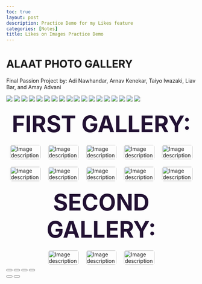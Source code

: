 ```yaml
---
toc: true
layout: post
description: Practice Demo for my Likes feature
categories: [Notes]
title: Likes on Images Practice Demo
---
```


<div class="carousel-header">
  <h1 class="glow">ALAAT PHOTO GALLERY</h1>
  <p class="glow2">Final Passion Project by: Adi Nawhandar, Arnav Kenekar, Taiyo Iwazaki, Liav Bar, and Amay Advani</p>
</div>
<!--All images sourced by permission from yours truly-->
<section id="carousel-container">
    <div id="carousel">
        <img src="{{site.baseurl}}/images/DSC06524.jpeg" class="carousel-img">
        <img src="{{site.baseurl}}/images/25515226-0AA0-4D97-8B41-DD93441F056D.jpg" class="carousel-img">
        <img src="{{site.baseurl}}/images/CCA29AA9-DC67-4827-95FC-FEE662C2D144.jpg" class="carousel-img">
        <img src="{{site.baseurl}}/images/peakpx (1).jpg" class="carousel-img">
        <img src="{{site.baseurl}}/images/IMG_9739_Original.jpg" class="carousel-img">
        <img src="{{site.baseurl}}/images/3DCC127E-49B2-42EA-B9CC-644B87529599.JPG" class="carousel-img">
        <img src="{{site.baseurl}}/images/IMG_9401_Original.jpg" class="carousel-img">
        <img src="{{site.baseurl}}/images/DSC00347.JPG" class="carousel-img">
        <img src="{{site.baseurl}}/images/IMG_0939.jpeg" class="carousel-img">
        <img src="{{site.baseurl}}/images/DSC06524.jpeg" class="carousel-img">
        <img src="{{site.baseurl}}/images/25515226-0AA0-4D97-8B41-DD93441F056D.jpg" class="carousel-img">
        <img src="{{site.baseurl}}/images/CCA29AA9-DC67-4827-95FC-FEE662C2D144.jpg" class="carousel-img">
        <img src="{{site.baseurl}}/images/peakpx (1).jpg" class="carousel-img">
        <img src="{{site.baseurl}}/images/IMG_9739_Original.jpg" class="carousel-img">
        <img src="{{site.baseurl}}/images/3DCC127E-49B2-42EA-B9CC-644B87529599.JPG" class="carousel-img">
        <img src="{{site.baseurl}}/images/IMG_9401_Original.jpg" class="carousel-img">
        <img src="{{site.baseurl}}/images/DSC00347.JPG" class="carousel-img">
        <img src="{{site.baseurl}}/images/IMG_0939.jpeg" class="carousel-img">
    </div>
</section>

<html>

<html>

<head>
    <script src="https://code.jquery.com/jquery-3.6.0.min.js"></script>
    <link rel="stylesheet" type="text/css" href="photoswipe-files/photoswipe.css">
    <link rel="stylesheet" type="text/css" href="photoswipe-files/default-skin.css">
    <style>
        body {
  background-image: url(images/nonchalantmoon.jpeg);
  background-size: cover;
  }
.my-gallery {
  display: flex;
  flex-wrap: wrap;
  justify-content: center;
  gap: 20px; /* Adjust the gap between images as needed */
}
.my-gallery figure {
  flex: 0 0 calc(20% - 20px); /* Adjust the width of each image as needed */
  max-width: calc(20% - 20px); /* Adjust the width of each image as needed */
  margin: 0;
  position: relative;
  overflow: hidden;
}
.my-gallery img {
  width: 100%;
  height: auto;
  object-fit: cover;
  transition: transform 0.3s ease;
  border-radius: 5px;
}
.my-gallery figure:hover img {
  transform: scale(1.1);
}
.my-gallery figcaption {
  display: none;
}
h2 {
  font-size: 60px;
  font-weight: bold;
  text-align: center;
  margin-top: 20px;
  margin-bottom: 20px;
  text-transform: uppercase;
  color: #213;
}
    </style>
<!DOCTYPE html>
<html>
<head>
  <style>
    .image-container {
      display: inline-block;
      text-align: center;
      margin: 10px;
    }
  </style>
</head>
<body>
  <h2 class="glow">First gallery:</h2>
  <div class="my-gallery" itemscope itemtype="http://schema.org/ImageGallery">
    <figure itemprop="associatedMedia" itemscope itemtype="http://schema.org/ImageObject">
      <a href="{{site.baseurl}}/images/DSC06524.jpeg" itemprop="contentUrl" data-size="2000x2000">
        <img src="{{site.baseurl}}/images/DSC06524.jpeg" itemprop="thumbnail" alt="Image description" />
      </a>
      <figcaption itemprop="caption description">Image caption 1</figcaption>
    </figure>
    <figure itemprop="associatedMedia" itemscope itemtype="http://schema.org/ImageObject">
      <a href="https://farm2.staticflickr.com/1043/5186867718_06b2e9e551_b.jpg" itemprop="contentUrl" data-size="964x1024">
        <img src="https://farm2.staticflickr.com/1043/5186867718_06b2e9e551_m.jpg" itemprop="thumbnail" alt="Image description" />
      </a>
      <figcaption itemprop="caption description">Image caption 2</figcaption>
    </figure>
    <figure itemprop="associatedMedia" itemscope itemtype="http://schema.org/ImageObject">
      <a href="https://farm7.staticflickr.com/6175/6176698785_7dee72237e_b.jpg" itemprop="contentUrl" data-size="1024x683">
          <img src="https://farm7.staticflickr.com/6175/6176698785_7dee72237e_m.jpg" itemprop="thumbnail" alt="Image description" />
      </a>
      <figcaption itemprop="caption description">Image caption 3</figcaption>
    </figure>
    <figure itemprop="associatedMedia" itemscope itemtype="http://schema.org/ImageObject">
      <a href="https://farm6.staticflickr.com/5023/5578283926_822e5e5791_b.jpg" itemprop="contentUrl" data-size="1024x768">
          <img src="https://farm6.staticflickr.com/5023/5578283926_822e5e5791_m.jpg" itemprop="thumbnail" alt="Image description" />
      </a>
      <figcaption itemprop="caption description">Image caption 4</figcaption>
    </figure>
    <figure itemprop="associatedMedia" itemscope itemtype="http://schema.org/ImageObject">
      <a href="{{site.baseurl}}/images/DSC00347.JPG" itemprop="contentUrl" data-size="1024x768">
          <img src="{{site.baseurl}}/images/DSC00347.JPG" itemprop="thumbnail" alt="Image description" />
      </a>
      <figcaption itemprop="caption description">Image caption 5</figcaption>
    </figure>
    <figure itemprop="associatedMedia" itemscope itemtype="http://schema.org/ImageObject">
      <a href="https://farm6.staticflickr.com/5023/5578283926_822e5e5791_b.jpg" itemprop="contentUrl" data-size="1024x768">
          <img src="https://farm6.staticflickr.com/5023/5578283926_822e5e5791_m.jpg" itemprop="thumbnail" alt="Image description" />
      </a>
      <figcaption itemprop="caption description">Image caption 6</figcaption>
    </figure>
    <figure itemprop="associatedMedia" itemscope itemtype="http://schema.org/ImageObject">
      <a href="https://farm6.staticflickr.com/5023/5578283926_822e5e5791_b.jpg" itemprop="contentUrl" data-size="1024x768">
          <img src="https://farm6.staticflickr.com/5023/5578283926_822e5e5791_m.jpg" itemprop="thumbnail" alt="Image description" />
      </a>
      <figcaption itemprop="caption description">Image caption 7</figcaption>
    </figure>
    <figure itemprop="associatedMedia" itemscope itemtype="http://schema.org/ImageObject">
      <a href="https://farm6.staticflickr.com/5023/5578283926_822e5e5791_b.jpg" itemprop="contentUrl" data-size="1024x768">
          <img src="https://farm6.staticflickr.com/5023/5578283926_822e5e5791_m.jpg" itemprop="thumbnail" alt="Image description" />
      </a>
      <figcaption itemprop="caption description">Image caption 8</figcaption>
    </figure>
    <figure itemprop="associatedMedia" itemscope itemtype="http://schema.org/ImageObject">
      <a href="https://farm6.staticflickr.com/5023/5578283926_822e5e5791_b.jpg" itemprop="contentUrl" data-size="1024x768">
          <img src="https://farm6.staticflickr.com/5023/5578283926_822e5e5791_m.jpg" itemprop="thumbnail" alt="Image description" />
      </a>
      <figcaption itemprop="caption description">Image caption 9</figcaption>
    </figure>
    <figure itemprop="associatedMedia" itemscope itemtype="http://schema.org/ImageObject">
      <a href="https://farm6.staticflickr.com/5023/5578283926_822e5e5791_b.jpg" itemprop="contentUrl" data-size="1024x768">
          <img src="https://farm6.staticflickr.com/5023/5578283926_822e5e5791_m.jpg" itemprop="thumbnail" alt="Image description" />
      </a>
      <figcaption itemprop="caption description">Image caption 10</figcaption>
    </figure>
    </div>
    <h2 class="glow">Second gallery:</h2>
    <div class="my-gallery" itemscope itemtype="http://schema.org/ImageGallery">
        <figure itemprop="associatedMedia" itemscope itemtype="http://schema.org/ImageObject">
            <a href="https://farm2.staticflickr.com/1043/5186867718_06b2e9e551_b.jpg" itemprop="contentUrl"
                data-size="964x1024">
                <img src="https://farm2.staticflickr.com/1043/5186867718_06b2e9e551_m.jpg" itemprop="thumbnail"
                    alt="Image description" />
            </a>
            <figcaption itemprop="caption description">Image caption 2.1</figcaption>
        </figure>
        <figure itemprop="associatedMedia" itemscope itemtype="http://schema.org/ImageObject">
            <a href="https://farm7.staticflickr.com/6175/6176698785_7dee72237e_b.jpg" itemprop="contentUrl"
                data-size="1024x683">
                <img src="https://farm7.staticflickr.com/6175/6176698785_7dee72237e_m.jpg" itemprop="thumbnail"
                    alt="Image description" />
            </a>
            <figcaption itemprop="caption description">Image caption 2.2</figcaption>
        </figure>
        <figure itemprop="associatedMedia" itemscope itemtype="http://schema.org/ImageObject">
            <a href="https://farm6.staticflickr.com/5023/5578283926_822e5e5791_b.jpg" itemprop="contentUrl"
                data-size="1024x768">
                <img src="https://farm6.staticflickr.com/5023/5578283926_822e5e5791_m.jpg" itemprop="thumbnail"
                    alt="Image description" />
            </a>
            <figcaption itemprop="caption description">Image caption 2.3</figcaption>
        </figure>
    </div>
    <!-- Add more image elements here -->
  </div>

  <script>
    // Find all the image elements
    var imageElements = document.querySelectorAll('.my-gallery img');

    // Loop through each image element
    imageElements.forEach(function(image) {
      // Create a container div for the image and like button
      var container = document.createElement('div');
      container.className = 'image-container';

      // Clone the image element
      var clonedImage = image.cloneNode(true);

      // Create a new like button element
      var likeButton = document.createElement('button');
      likeButton.className = 'like-button';
      likeButton.textContent = 'Like';

      // Create a new like count element
      var likeCount = document.createElement('span');
      likeCount.className = 'like-count';
      likeCount.textContent = '0 likes';

      // Append the cloned image, like button, and like count to the container
      container.appendChild(clonedImage);
      container.appendChild(likeButton);
      container.appendChild(likeCount);

      // Replace the original image element with the container
      image.parentNode.replaceChild(container, image);
    });

    // Add event listener to all like buttons
    var likeButtons = document.querySelectorAll('.like-button');
    likeButtons.forEach(function(button) {
      button.addEventListener('click', function() {
        var countElement = this.parentNode.querySelector('.like-count');
        var currentCount = parseInt(countElement.textContent);
        countElement.textContent = (currentCount + 1) + ' likes';
      });
    });
  </script>
</body>
</html>
    <!-- Root element of PhotoSwipe. Must have class pswp. -->
    <div class="pswp" tabindex="-1" role="dialog" aria-hidden="true">
        <!-- Background of PhotoSwipe. 
           It's a separate element, as animating opacity is faster than rgba(). -->
        <div class="pswp__bg"></div>
        <!-- Slides wrapper with overflow:hidden. -->
        <div class="pswp__scroll-wrap">
            <!-- Container that holds slides. PhotoSwipe keeps only 3 slides in DOM to save memory. -->
            <!-- don't modify these 3 pswp__item elements, data is added later on. -->
            <div class="pswp__container">
                <div class="pswp__item"></div>
                <div class="pswp__item"></div>
                <div class="pswp__item"></div>
            </div>
            <!-- Default (PhotoSwipeUI_Default) interface on top of sliding area. Can be changed. -->
            <div class="pswp__ui pswp__ui--hidden">
                <div class="pswp__top-bar">
                    <!--  Controls are self-explanatory. Order can be changed. -->
                    <div class="pswp__counter"></div>
                    <button class="pswp__button pswp__button--close" title="Close (Esc)"></button>
                    <button class="pswp__button pswp__button--share" title="Share"></button>
                    <button class="pswp__button pswp__button--fs" title="Toggle fullscreen"></button>
                    <button class="pswp__button pswp__button--zoom" title="Zoom in/out"></button>
                    <!-- Preloader demo https://codepen.io/dimsemenov/pen/yyBWoR -->
                    <!-- element will get class pswp__preloader--active when preloader is running -->
                    <div class="pswp__preloader">
                        <div class="pswp__preloader__icn">
                            <div class="pswp__preloader__cut">
                                <div class="pswp__preloader__donut"></div>
                            </div>
                        </div>
                    </div>
                </div>
                <div class="pswp__share-modal pswp__share-modal--hidden pswp__single-tap">
                    <div class="pswp__share-tooltip"></div>
                </div>
                <button class="pswp__button pswp__button--arrow--left" title="Previous (arrow left)">
                </button>
                <button class="pswp__button pswp__button--arrow--right" title="Next (arrow right)">
                </button>
                <div class="pswp__caption">
                    <div class="pswp__caption__center"></div>
                </div>
            </div>
        </div>
    </div>
    <!-- JavaScript code -->
    <script src="photoswipe-files/photoswipe.min.js"></script>
    <script src="photoswipe-files/photoswipe-ui-default.min.js"></script>
    <script>
var initPhotoSwipeFromDOM = function(gallerySelector) {
// parse slide data (url, title, size ...) from DOM elements 
// (children of gallerySelector)
var parseThumbnailElements = function(el) {
    var thumbElements = el.childNodes,
        numNodes = thumbElements.length,
        items = [],
        figureEl,
        linkEl,
        size,
        item;
    for(var i = 0; i < numNodes; i++) {
        figureEl = thumbElements[i]; // <figure> element
        // include only element nodes 
        if(figureEl.nodeType !== 1) {
            continue;
        }
        linkEl = figureEl.children[0]; // <a> element
        size = linkEl.getAttribute('data-size').split('x');
        // create slide object
        item = {
            src: linkEl.getAttribute('href'),
            w: parseInt(size[0], 10),
            h: parseInt(size[1], 10)
        };
        if(figureEl.children.length > 1) {
            // <figcaption> content
            item.title = figureEl.children[1].innerHTML; 
        }
        if(linkEl.children.length > 0) {
            // <img> thumbnail element, retrieving thumbnail url
            item.msrc = linkEl.children[0].getAttribute('src');
        } 
        item.el = figureEl; // save link to element for getThumbBoundsFn
        items.push(item);
    }
    return items;
};
// find nearest parent element
var closest = function closest(el, fn) {
    return el && ( fn(el) ? el : closest(el.parentNode, fn) );
};
// triggers when user clicks on thumbnail
var onThumbnailsClick = function(e) {
    e = e || window.event;
    e.preventDefault ? e.preventDefault() : e.returnValue = false;
    var eTarget = e.target || e.srcElement;
    // find root element of slide
    var clickedListItem = closest(eTarget, function(el) {
        return (el.tagName && el.tagName.toUpperCase() === 'FIGURE');
    });
    if(!clickedListItem) {
        return;
    }
    // find index of clicked item by looping through all child nodes
    // alternatively, you may define index via data- attribute
    var clickedGallery = clickedListItem.parentNode,
        childNodes = clickedListItem.parentNode.childNodes,
        numChildNodes = childNodes.length,
        nodeIndex = 0,
        index;
    for (var i = 0; i < numChildNodes; i++) {
        if(childNodes[i].nodeType !== 1) { 
            continue; 
        }
        if(childNodes[i] === clickedListItem) {
            index = nodeIndex;
            break;
        }
        nodeIndex++;
    }
    if(index >= 0) {
        // open PhotoSwipe if valid index found
        openPhotoSwipe( index, clickedGallery );
    }
    return false;
};
// parse picture index and gallery index from URL (#&pid=1&gid=2)
var photoswipeParseHash = function() {
    var hash = window.location.hash.substring(1),
    params = {};
    if(hash.length < 5) {
        return params;
    }
    var vars = hash.split('&');
    for (var i = 0; i < vars.length; i++) {
        if(!vars[i]) {
            continue;
        }
        var pair = vars[i].split('=');  
        if(pair.length < 2) {
            continue;
        }           
        params[pair[0]] = pair[1];
    }
    if(params.gid) {
        params.gid = parseInt(params.gid, 10);
    }
    return params;
};
var openPhotoSwipe = function(index, galleryElement, disableAnimation, fromURL) {
    var pswpElement = document.querySelectorAll('.pswp')[0],
        gallery,
        options,
        items;
    items = parseThumbnailElements(galleryElement);
    // define options (if needed)
    options = {
maxSpreadZoom: 1,
      bgOpacity: 0.9,
        // define gallery index (for URL)
        galleryUID: galleryElement.getAttribute('data-pswp-uid'),
        getThumbBoundsFn: function(index) {
            // See Options -> getThumbBoundsFn section of documentation for more info
            var thumbnail = items[index].el.getElementsByTagName('img')[0], // find thumbnail
                pageYScroll = window.pageYOffset || document.documentElement.scrollTop,
                rect = thumbnail.getBoundingClientRect(); 
            return {x:rect.left, y:rect.top + pageYScroll, w:rect.width};
        }
    };
    // PhotoSwipe opened from URL
    if(fromURL) {
        if(options.galleryPIDs) {
            // parse real index when custom PIDs are used 
            // http://photoswipe.com/documentation/faq.html#custom-pid-in-url
            for(var j = 0; j < items.length; j++) {
                if(items[j].pid == index) {
                    options.index = j;
                    break;
                }
            }
        } else {
            // in URL indexes start from 1
            options.index = parseInt(index, 10) - 1;
        }
    } else {
        options.index = parseInt(index, 10);
    }
    // exit if index not found
    if( isNaN(options.index) ) {
        return;
    }
    if(disableAnimation) {
        options.showAnimationDuration = 0;
    }
    // Pass data to PhotoSwipe and initialize it
    gallery = new PhotoSwipe( pswpElement, PhotoSwipeUI_Default, items, options);
    gallery.init();
};
// loop through all gallery elements and bind events
var galleryElements = document.querySelectorAll( gallerySelector );
for(var i = 0, l = galleryElements.length; i < l; i++) {
    galleryElements[i].setAttribute('data-pswp-uid', i+1);
    galleryElements[i].onclick = onThumbnailsClick;
}
// Parse URL and open gallery if it contains #&pid=3&gid=1
var hashData = photoswipeParseHash();
if(hashData.pid && hashData.gid) {
    openPhotoSwipe( hashData.pid ,  galleryElements[ hashData.gid - 1 ], true, true );
}
};
// execute above function
initPhotoSwipeFromDOM('.my-gallery');
    </script>
</body>

</html>
</html>